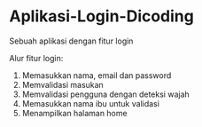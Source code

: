 # Aplikasi-Login-Dicoding
Sebuah aplikasi dengan fitur login 

Alur fitur login:
1. Memasukkan nama, email dan password
2. Memvalidasi masukan
3. Memvalidasi pengguna dengan deteksi wajah
4. Memasukkan nama ibu untuk validasi
5. Menampilkan halaman home
